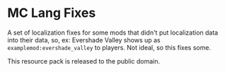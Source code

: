 # MC Lang Fixes
A set of localization fixes for some mods that didn't put localization data into their data, so, ex: Evershade Valley shows up as `examplemod:evershade_valley` to players. Not ideal, so this fixes some.

This resource pack is released to the public domain.
